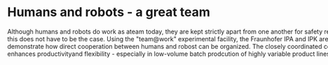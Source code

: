 # Humans and robots - a great team
<div id="header" style="width:864px;text-align: center;">
    <div id="centered" style="text-align: left; width:855px;">
Although humans and robots do work as ateam today, they are kept strictly
apart from one another for safety reasons. However, this does not have to be the
case. Using the "team@work" experimental facility, the Fraunhofer IPA and IPK are able to demonstrate 
how direct cooperation between humans and robost can be organized. The closely coordinated cooperation enhances productivityand flexibility - especially in low-volume batch prodcution of highly variable product lines.    
    </div>
</div>
